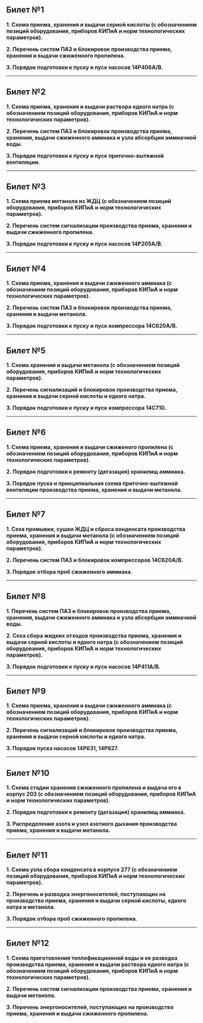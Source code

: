 ## **Билет №1**

 **1. Схема приема, хранения и выдачи серной кислоты (с обозначением позиций оборудования, приборов КИПиА и норм технологических параметров).**

  
 **2. Перечень систем ПАЗ и блокировок производства приема, хранения и выдачи сжиженного пропилена.**

  
 **3. Порядок подготовки к пуску и пуск насосов 14Р406А/В.**

----

## **Билет №2**

 **1. Схема приема, хранения и выдачи раствора едкого натра (с обозначением позиций оборудования, приборов КИПиА и норм технологических параметров).**

 
 **2. Перечень систем ПАЗ и блокировок производства приема, хранения, выдачи сжиженного аммиака и узла абсорбции аммиачной воды.**

 
 **3. Порядок подготовки к пуску и пуск приточно-вытяжной вентиляции.**

----

## **Билет №3**

 **1. Схема приема метанола из ЖДЦ (с обозначением позиций оборудования, приборов КИПиА и норм технологических параметров).**

 
 **2. Перечень систем сигнализации производства приема, хранения и выдачи сжиженного пропилена.**

 
 **3. Порядок подготовки к пуску и пуск насосов 14Р205А/В.**

----

## **Билет №4**

 **1. Схема приема, хранения и выдачи сжиженного аммиака (с обозначением позиций оборудования, приборов КИПиА и норм технологических параметров).**

 
 **2. Перечень систем ПАЗ и блокировок производства приема, хранения и выдачи метанола.**

 
 **3. Порядок подготовки к пуску и пуск компрессора 14С620А/В.**

----

## **Билет №5**

 **1. Схема хранения и выдачи метанола (с обозначением позиций оборудования, приборов КИПиА и норм технологических параметров).**

  
 **2. Перечень сигнализаций и блокировок производства приема, хранения и выдачи серной кислоты и едкого натра.**

 
 **3. Порядок подготовки к пуску и пуск компрессора 14C710.**

----

## **Билет №6**

 **1. Схема приема, хранения и выдачи сжиженого пропилена (с обозначением позиций оборудования, приборов КИПиА и норм технологических параметров).**

 
 **2. Порядок подготовки к ремонту (дегазация) хранилищ аммиака.**

 
 **3. Порядок пуска и принципиальная схема приточно-вытяжной вентиляции производства приема, хранения и выдачи метанола.**
   
----

## **Билет №7**

 **1. Сеха промывки, сушки ЖДЦ и сброса конденсата производства приема, хранения и выдачи метанола (с обозначением позиций оборудования, приборов КИПиА и норм технологических параметров).**

 
 **2. Перечень систем ПАЗ и блокировок компрессоров 14С620A/B.**

 
 **3. Порядок отбора проб сжиженного аммиака.**

----

## **Билет №8**

 **1. Перечень систем ПАЗ и блокировок производства приема, хранения, выдачи сжиженного аммиака и узла абсорбции аммиачной воды.**

 
 **2. Сеха сбора жидких отходов производства приема, хранения и выдачи серной кислоты и едкого натра (с обозначением позиций оборудования, приборов КИПиА и норм технологических параметров).**

 
 **3. Порядок подготовки к пуску и пуск насосов 14P411A/B.**

----

## **Билет №9**

 **1. Схема приема, хранения и выдачи сжиженного аммиака (с обозначением позиций оборудования, приборов КИПиА и норм технологических параметров).**

 
 **2. Перечень сигнализаций и блокировок производства приема, хранения и выдачи серной кислоты и едкого натра.**

 
 **3. Порядок пуска насосов 14Р631, 14Р627.**

----

## **Билет №10**

 **1. Схема стадии хранения сжиженного пропилена и выдача его в корпус 203 (с обозначением позиций оборудования, приборов КИПиА и норм технологических параметров).**

 
 **2. Порядок подготовки к ремонту (дегазация) хранилищ аммиака.**

 
 **3. Распределение азота и узел азотного дыхания производства приема, хранения и выдачи метанола.**

----

## **Билет №11**

 **1. Схема узла сбора конденсата в корпусе 277 (с обозначением позиций оборудования, приборов КИПиА и норм технологических параметров).**

 
 **2. Перечень и разводка энергоносителей, поступающих на производство приема, хранения и выдачи серной кислоты, едкого натра и метанола.**

 
 **3. Порядок отбора проб сжиженного пропилена.**

----

## **Билет №12**

 **1. Схема приготовления теплофикационной воды и ее разводка производства приема, хранения и выдачи раствора едкого натра (с обозначением позиций оборудования, приборов КИПиА и норм технологических параметров).**

 
 **2. Перечень систем сигнализации производства приема, хранения и выдачи метанола.**

 
 **3. Перечень энергоносителей, поступающих на производство приема, хранения и выдачи сжиженного пропилена.**
